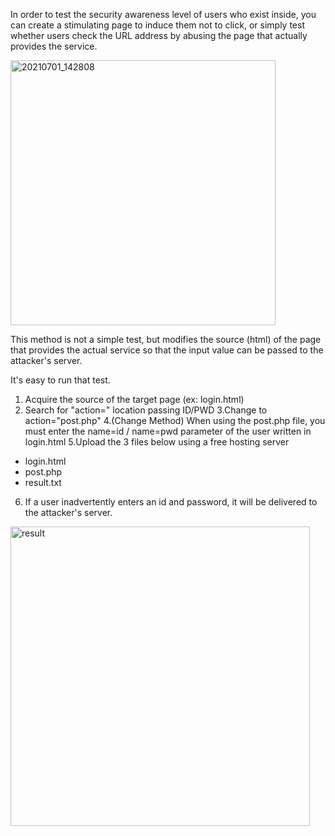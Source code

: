In order to test the security awareness level of users who exist inside, you can create a stimulating page to induce them not to click, or simply test whether users check the URL address by abusing the page that actually provides the service.

<img width="424" alt="20210701_142808" src="https://user-images.githubusercontent.com/78599757/124070345-a5f29000-da78-11eb-8bdc-9c26618a0759.png">

This method is not a simple test, but modifies the source (html) of the page that provides the actual service so that the input value can be passed to the attacker's server.

It's easy to run that test.
1. Acquire the source of the target page (ex: login.html)
2. Search for "action=" location passing ID/PWD
3.Change to action="post.php"
4.(Change Method) When using the post.php file, you must enter the name=id / name=pwd parameter of the user written in login.html
5.Upload the 3 files below using a free hosting server
- login.html
- post.php
- result.txt
6. If a user inadvertently enters an id and password, it will be delivered to the attacker's server.
<img width="479" alt="result" src="https://user-images.githubusercontent.com/78599757/124070504-e2be8700-da78-11eb-9fbf-0316fcd158fe.png">

